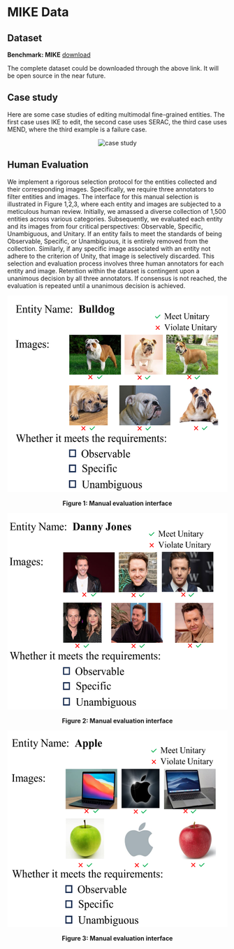 #  MIKE Data

## **Dataset**
**Benchmark: MIKE** [download](https://www.dropbox.com/scl/fi/uq2adgnsjz91zo97ylmc7/MIKE_data.rar?rlkey=gmnfstds44w5iburkpp1l64ar&dl=0)

The complete dataset could be downloaded through the above link. It will be open source in the near future.

## Case study

Here are some case studies of editing multimodal fine-grained entities. The first case uses IKE to edit, the second case uses SERAC, the third case uses MEND, where the third example is a failure case.
<p align="center">
  <img src="images/case_study.jpg" alt="case study" width="900" height="565">
</p>

## Human Evaluation

We implement a rigorous selection protocol for the entities collected and their corresponding images. Specifically, we require three annotators to filter entities and images. The interface for this manual selection is illustrated in Figure 1,2,3, where each entity and images are subjected to a meticulous human review. Initially, we amassed a diverse collection of 1,500 entities across various categories. Subsequently, we evaluated each entity and its images from four critical perspectives: Observable, Specific, Unambiguous, and Unitary. If an entity fails to meet the standards of being Observable, Specific, or Unambiguous, it is entirely removed from the collection. Similarly, if any specific image associated with an entity not adhere to the criterion of Unity, that image is selectively discarded. This selection and evaluation process involves three human annotators for each entity and image. Retention within the dataset is contingent upon a unanimous decision by all three annotators. If consensus is not reached, the evaluation is repeated until a unanimous decision is achieved.
<p align="center">
  <img src="images/Figure1.jpg" alt="Figure1" width="600" height="450">
  <br>
  <strong><p align="center">Figure 1: Manual evaluation interface</p></strong>
</p>

<p align="center">
  <img src="images/Figure2.jpg" alt="Figure2" width="600" height="450">
  <strong><p align="center">Figure 2: Manual evaluation interface</p></strong>
</p>
<p align="center">
  <img src="images/Figure3.jpg" alt="Figure3" width="600" height="450">
  <strong><p align="center">Figure 3: Manual evaluation interface</p></strong>
</p>
